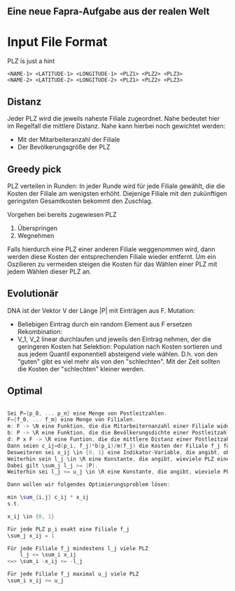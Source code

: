 ## Eine neue Fapra-Aufgabe aus der realen Welt

# Input File Format

PLZ is just a hint
```
<NAME-1> <LATITUDE-1> <LONGITUDE-1> <PLZ1> <PLZ2> <PLZ3>
<NAME-2> <LATITUDE-2> <LONGITUDE-2> <PLZ1> <PLZ2> <PLZ3>
```

## Distanz
Jeder PLZ wird die jeweils naheste Filiale zugeordnet.
Nahe bedeutet hier im Regelfall die mittlere Distanz.
Nahe kann hierbei noch gewichtet werden:
 - Mit der Mitarbeiteranzahl der Filiale
 - Der Bevölkerungsgröße der PLZ
 
## Greedy pick
PLZ verteilen in Runden:
In jeder Runde wird für jede Filiale gewählt, die die Kosten der Filiale am wenigsten erhöht.
Diejenige Filiale mit den zukünftigen geringsten Gesamtkosten bekommt den Zuschlag.

Vorgehen bei bereits zugewiesen PLZ
1. Überspringen
2. Wegnehmen

Falls hierdurch eine PLZ einer anderen Filiale weggenommen wird, dann werden diese Kosten der entsprechenden Filiale wieder entfernt.
Um ein Oszilieren zu vermeiden steigen die Kosten für das Wählen einer PLZ mit jedem Wählen dieser PLZ an.

## Evolutionär
DNA ist der Vektor V der Länge |P| mit Einträgen aus F.
Mutation:
 - Beliebigen Eintrag durch ein random Element aus F ersetzen
Rekombination:
 - V_1, V_2 linear durchlaufen und jeweils den Eintrag nehmen, der die geringeren Kosten hat
Selektion:
Population nach Kosten sortieren und aus jedem Quantil exponentiell absteigend viele wählen.
D.h. von den "guten" gibt es viel mehr als von den "schlechten".
Mit der Zeit sollten die Kosten der "schlechten" kleiner werden.

## Optimal

```C++

Sei P={p_0, ... p_n} eine Menge von Postleitzahlen.
F={f_0, ... f_m} eine Menge von Filialen.
m: F -> \N eine Funktion, die die Mitarbeiternanzahl einer Filiale widergibt
b: P -> \R eine Funktion, die die Bevölkerungsdichte einer Postleitzahl angibt
d: P x F -> \R eine Funtion, die die mittlere Distanz einer Postleitzahl zu einer Filiale engibt.
Dann seien c_ij=d(p_i, f_j)*b(p_i)/m(f_j) die Kosten der Filiale f_j für die PLZ p_i.
Desweiteren sei x_ij \in {0, 1} eine Indikator-Variable, die angibt, ob PLZ p_i von Filiale f_j bedient wird.
Weiterhin sein l_j \in \R eine Konstante, die angibt, wieviele PLZ eine Filiale mindestens bedienen muss.
Dabei gilt \sum_j l_j >= |P|.
Weiterhin sei l_j <= u_j \in \R eine Konstante, die angibt, wieviele PLZ eine Filiale maximal bedienen muss.

Dann wollen wir folgendes Optimierungsproblem lösen:

min \sum_{i,j} c_ij * x_ij
s.t.

x_ij \in {0, 1}

Für jede PLZ p_i exakt eine Filiale f_j
\sum_j x_ij = 1

Für jede Filiale f_j mindestens l_j viele PLZ
    l_j <= \sum_i x_ij
<=> \sum_i -x_ij <= -l_j

Für jede Filiale f_j maximal u_j viele PLZ
\sum_i x_ij <= u_j

```
